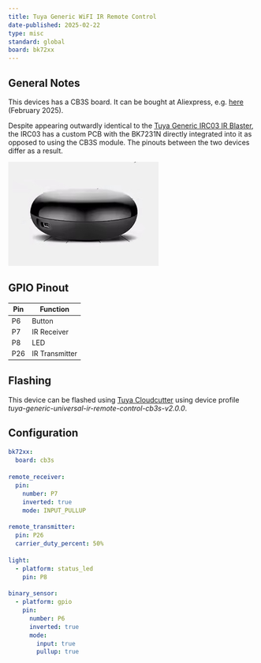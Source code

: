 ```yaml
---
title: Tuya Generic WiFI IR Remote Control
date-published: 2025-02-22
type: misc
standard: global
board: bk72xx
---
```


## General Notes

This devices has a CB3S board. It can be bought at Aliexpress, e.g. [here](https://www.aliexpress.com/item/1005007804859733.html) (February 2025).

Despite appearing outwardly identical to the [Tuya Generic IRC03 IR Blaster](/devices/Tuya-Generic-IRC03-IR-Blaster), the IRC03 has a custom PCB with the BK7231N directly integrated into it as opposed to using the CB3S module. The pinouts between the two devices differ as a result.

![IRRemote](tuya-generic-wifi-ir-remote-control.jpg)

## GPIO Pinout

| Pin | Function      |
| --- | ------------- |
| P6  | Button        |
| P7  | IR Receiver   |
| P8  | LED           |
| P26 | IR Transmitter|

## Flashing

This device can be flashed using [Tuya Cloudcutter](https://github.com/tuya-cloudcutter/tuya-cloudcutter) using device profile _tuya-generic-universal-ir-remote-control-cb3s-v2.0.0_.

## Configuration

```yaml
bk72xx:
  board: cb3s

remote_receiver:
  pin:
    number: P7
    inverted: true
    mode: INPUT_PULLUP

remote_transmitter:
  pin: P26
  carrier_duty_percent: 50%

light:
  - platform: status_led
    pin: P8

binary_sensor:
  - platform: gpio
    pin:
      number: P6
      inverted: true
      mode:
        input: true
        pullup: true
```
